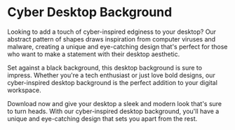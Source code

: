 <!--font:Poppins-->

# Cyber Desktop Background

Looking to add a touch of cyber-inspired edginess to your desktop? Our abstract pattern of shapes draws inspiration from computer viruses and malware, creating a unique and eye-catching design that's perfect for those who want to make a statement with their desktop aesthetic.

Set against a black background, this desktop background is sure to impress. Whether you're a tech enthusiast or just love bold designs, our cyber-inspired desktop background is the perfect addition to your digital workspace.

Download now and give your desktop a sleek and modern look that's sure to turn heads. With our cyber-inspired desktop background, you'll have a unique and eye-catching design that sets you apart from the rest.

<!--

Write me markdown content of website with wallpaper:

"A wallpaper with a repeating pattern of abstract shapes inspired by computer viruses and malware, set against a black background."

The header of the page should not be copy of the text but rather a real content of the website which is using this wallpaper.


---


# Malware-inspired Wallpaper for Your Desktop

Add a touch of edginess to your desktop with our malware-inspired wallpaper. The repeating pattern of abstract shapes draws inspiration from computer viruses and malware, creating a unique and eye-catching design.

Set against a black background, this wallpaper is perfect for those who want to make a statement with their desktop aesthetic. Whether you're a tech enthusiast or just love bold designs, our malware-inspired wallpaper is sure to impress.

Download now and give your desktop a sleek and modern look that's sure to turn heads.


---


Heading should not include word "wallpaper". The website should not be about the wallpaper itself, wallpaper is just a related background, rewrite whole content.


---


# Cyber-Inspired Desktop Background

Looking to add a touch of cyber-inspired edginess to your desktop? Our abstract pattern of shapes draws inspiration from computer viruses and malware, creating a unique and eye-catching design that's perfect for those who want to make a statement with their desktop aesthetic.

Set against a black background, this desktop background is sure to impress. Whether you're a tech enthusiast or just love bold designs, our cyber-inspired desktop background is the perfect addition to your digital workspace.

Download now and give your desktop a sleek and modern look that's sure to turn heads. With our cyber-inspired desktop background, you'll have a unique and eye-catching design that sets you apart from the rest.


---


Write me a Google font which is best fitting for the website.

Pick from the list:
- Roboto
- Barlow Condensed
- Cinzel
- Cinzel Decorative
- Orbitron
- Lato
- Alegreya
- Dancing Script
- Playfair Display
- Inter
- Great Vibes
- IBM Plex Sans
- Lobster
- Montserrat
- Poppins
- Open Sans
- Exo 2
- Raleway
- Cormorant Garamond
- Creepster
- Futura
- Cabin


Write just the font name nothing else.


---


Poppins

-->

